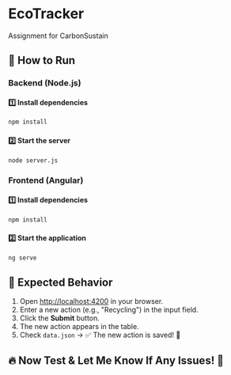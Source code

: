 # EcoTracker
Assignment for CarbonSustain

## 🚀 How to Run  

### Backend (Node.js)  

#### 1️⃣ Install dependencies  
```sh
npm install
```  

#### 2️⃣ Start the server  
```sh
node server.js
```  

### Frontend (Angular)  

#### 1️⃣ Install dependencies  
```sh
npm install
```  

#### 2️⃣ Start the application  
```sh
ng serve
```  

## 🎯 Expected Behavior  

1. Open [http://localhost:4200](http://localhost:4200) in your browser.  
2. Enter a new action (e.g., "Recycling") in the input field.  
3. Click the **Submit** button.  
4. The new action appears in the table.  
5. Check `data.json` → ✅ The new action is saved! 🎉  

## 🔥 Now Test & Let Me Know If Any Issues! 🚀  
